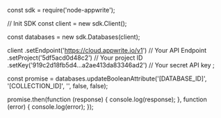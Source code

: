 const sdk = require('node-appwrite');

// Init SDK
const client = new sdk.Client();

const databases = new sdk.Databases(client);

client
    .setEndpoint('https://cloud.appwrite.io/v1') // Your API Endpoint
    .setProject('5df5acd0d48c2') // Your project ID
    .setKey('919c2d18fb5d4...a2ae413da83346ad2') // Your secret API key
;

const promise = databases.updateBooleanAttribute('[DATABASE_ID]', '[COLLECTION_ID]', '', false, false);

promise.then(function (response) {
    console.log(response);
}, function (error) {
    console.log(error);
});